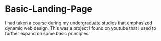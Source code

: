 # Basic-Landing-Page

I had taken a course during my undergraduate studies that emphasized dynamic web design. This was a project I found on youtube that I used to further expand on some basic principles.  
